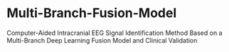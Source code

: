 # Multi-Branch-Fusion-Model
Computer-Aided Intracranial EEG Signal Identification Method Based on a Multi-Branch Deep Learning Fusion Model and Clinical Validation
